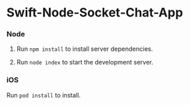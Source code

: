 # Swift-Node-Socket-Chat-App

### Node

1. Run `npm install` to install server dependencies.

2. Run `node index` to start the development server.

### iOS

Run `pod install` to install.
